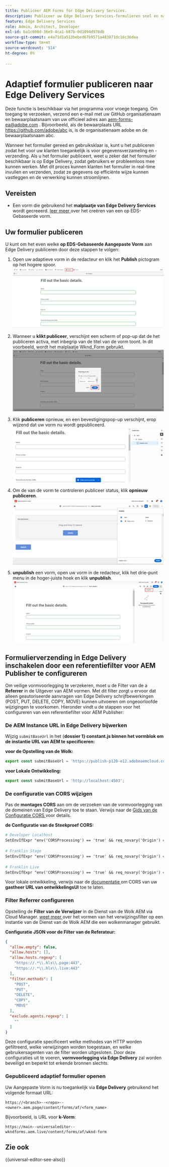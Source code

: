 ```yaml
---
title: Publiceer AEM Forms for Edge Delivery Services.
description: Publiceer uw Edge Delivery Services-formulieren snel en naadloos.
feature: Edge Delivery Services
role: Admin, Architect, Developer
exl-id: ba1c608d-36e9-4ca1-b87b-0d1094d978db
source-git-commit: e4a71d1a513bebed67b9571a483871dc16c36daa
workflow-type: tm+mt
source-wordcount: '514'
ht-degree: 0%

---
```


# Adaptief formulier publiceren naar Edge Delivery Services

<span class="preview"> Deze functie is beschikbaar via het programma voor vroege toegang. Om toegang te verzoeken, verzend een e-mail met uw GitHub organisatienaam en bewaarplaatsnaam van uw officieel adres aan <a href="mailto:aem-forms-ea@adobe.com"> aem-forms-ea@adobe.com </a>. Bijvoorbeeld, als de bewaarplaats URL https://github.com/adobe/abc is, is de organisatienaam adobe en de bewaarplaatsnaam abc.</span>


Wanneer het formulier gereed en gebruiksklaar is, kunt u het publiceren zodat het voor uw klanten toegankelijk is voor gegevensverzameling en -verzending. Als u het formulier publiceert, weet u zeker dat het formulier beschikbaar is op Edge Delivery, zodat gebruikers er probleemloos mee kunnen werken. Met dit proces kunnen klanten het formulier in real-time invullen en verzenden, zodat ze gegevens op efficiënte wijze kunnen vastleggen en de verwerking kunnen stroomlijnen.

## Vereisten

* Een vorm die gebruikend het **malplaatje van Edge Delivery Services** wordt gecreeerd. [ leer meer ](/help/edge/docs/forms/universal-editor/getting-started-universal-editor.md) over het creëren van een op EDS-Gebaseerde vorm.

## Uw formulier publiceren

U kunt om het even welke **op EDS-Gebaseerde Aangepaste Vorm** aan Edge Delivery publiceren door deze stappen te volgen:

<!--1. Select the **Adaptive Form** that you want to publish and click the **Edit** ![edit icon](/help/forms/assets/edit.svg) icon.
   ![Select EDS-Based Form](/help/forms/assets/select-eds-based-form.png)-->

1. Open uw adaptieve vorm in de redacteur en klik het **Publish** pictogram op het hogere spoor.
   ![ klik publiceren ](/help/forms/assets/publish-icon-eds-form.png)

1. Wanneer u **klikt publiceer**, verschijnt een scherm of pop-up dat de het publiceren activa, met inbegrip van de titel van de vorm toont. In dit voorbeeld, wordt het **&#x200B;**&#x200B;malplaatje Wknd_Form gebruikt.
   ![ op Klik publiceren ](/help/forms/assets/on-click-publish.png)

1. Klik **publiceren** opnieuw, en een bevestigingspop-up verschijnt, erop wijzend dat uw vorm nu wordt gepubliceerd.
   ![ publiceer Succes ](/help/forms/assets/publish-success.png)

1. Om de van de vorm te controleren publiceer status, klik **opnieuw publiceren**.
   ![ publiceer Status ](/help/forms/assets/publish-status.png)

1. **unpublish** een vorm, open uw vorm in de redacteur, klik het drie-punt menu in de hoger-juiste hoek en klik **unpublish**.
   ![ Unpublish ](/help/forms/assets/unpublish--form.png)

## Formulierverzending in Edge Delivery inschakelen door een referentiefilter voor AEM Publisher te configureren

Om veilige vormvoorlegging te verzekeren, moet u de Filter van de a **Referrer** in de Uitgever van AEM vormen. Met dit filter zorgt u ervoor dat alleen geautoriseerde aanvragen van Edge Delivery schrijfbewerkingen (POST, PUT, DELETE, COPY, MOVE) kunnen uitvoeren om ongeoorloofde wijzigingen te voorkomen. Hieronder vindt u de stappen voor het configureren van een referentiefilter voor AEM Publisher:

### De AEM Instance URL in Edge Delivery bijwerken

Wijzig `submitBaseUrl` in het {**dossier 1} constant.js binnen het vormblok om de instantie URL van AEM te specificeren:**

**voor de Opstelling van de Wolk:**

```js
export const submitBaseUrl = 'https://publish-p120-e12.adobeaemcloud.com';
```

**voor Lokale Ontwikkeling:**

```js
export const submitBaseUrl = 'http://localhost:4503';
```

### De configuratie van CORS wijzigen

Pas de **montages CORS** aan om de verzoeken van de vormvoorlegging van de domeinen van Edge Delivery toe te staan. Verwijs naar de [ Gids van de Configuratie CORS ](https://experienceleague.adobe.com/en/docs/experience-manager-learn/getting-started-with-aem-headless/deployments/configurations/cors) voor details.

**de Configuratie van de Steekproef CORS:**

```apache
# Developer Localhost
SetEnvIfExpr "env('CORSProcessing') == 'true' && req_novary('Origin') =~ m#(http://localhost(:\d+)?$)#" CORSTrusted=true

# Franklin Stage
SetEnvIfExpr "env('CORSProcessing') == 'true' && req_novary('Origin') =~ m#(https://.*\.hlx\.page$)#" CORSTrusted=true  

# Franklin Live
SetEnvIfExpr "env('CORSProcessing') == 'true' && req_novary('Origin') =~ m#(https://.*\.hlx\.live$)#" CORSTrusted=true
```

Voor lokale ontwikkeling, verwijs naar de [ documentatie ](https://experienceleague.adobe.com/en/docs/experience-manager-cloud-service/content/headless/deployment/referrer-filter) om CORS van uw **gastheer URL van ontwikkelingsUI** toe te laten.

### Filter Referrer configureren

Opstelling de **Filter van de Verwijzer** in de Dienst van de Wolk AEM via Cloud Manager. [ weet meer ](https://experienceleague.adobe.com/en/docs/experience-manager-learn/foundation/security/understand-cross-origin-resource-sharing) over het vormen van het verwijzingsfilter op een instantie van de Dienst van de Wolk AEM die een wolkenmanager gebruikt.

**Configuratie JSON voor de Filter van de Referateur:**

```json
{
  "allow.empty": false,
  "allow.hosts": [],
  "allow.hosts.regexp": [
    "https://.*\\.hlx\\.page:443",
    "https://.*\\.hlx\\.live:443"
  ],
  "filter.methods": [
    "POST",
    "PUT",
    "DELETE",
    "COPY",
    "MOVE"
  ],
  "exclude.agents.regexp": [
    ""
  ]
}
```

Deze configuratie specificeert welke methodes van HTTP worden gefiltreerd, welke verwijzingen worden toegestaan, en welke gebruikersagenten van de filter worden uitgesloten. Door deze configuraties uit te voeren, **vormvoorlegging via Edge Delivery** zal worden beveiligd en beperkt tot erkende bronnen slechts.

### Gepubliceerd adaptief formulier openen

Uw Aangepaste Vorm is nu toegankelijk via **Edge Delivery** gebruikend het volgende formaat URL:

```
https://<branch>--<repo>--<owner>.aem.page/content/forms/af/<form_name>
```

Bijvoorbeeld, is URL voor **k-Vorm**:

```
https://main--universaleditor--wkndforms.aem.live/content/forms/af/wknd-form
```


## Zie ook

{{universal-editor-see-also}}

